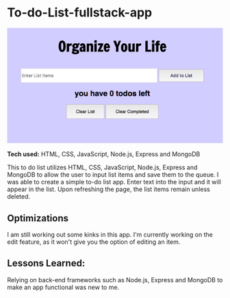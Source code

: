 # To-do-List-fullstack-app

![to-do](https://github.com/gabrielacepeda/To-do-List-fullstack-app/blob/master/to-do.png)


**Tech used:** HTML, CSS, JavaScript, Node.js, Express and MongoDB

This to do list utilizes HTML, CSS, JavaScript, Node.js, Express and MongoDB to allow the user to input list items and save them to the queue. I was able to create a simple to-do list app. Enter text into the input and it will appear in the list. Upon refreshing the page, the list items remain unless deleted.

## Optimizations

I am still working out some kinks in this app. I'm currently working on the edit feature, as it won't give you the option of editing an item.

## Lessons Learned:

Relying on back-end frameworks such as Node.js, Express and MongoDB to make an app functional was new to me.
